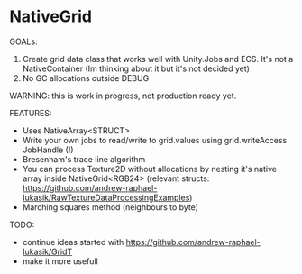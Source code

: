 # NativeGrid
GOALs:
1. Create grid data class that works well with Unity.Jobs and ECS. It's not a NativeContainer (Im thinking about it but it's not decided yet)
2. No GC allocations outside DEBUG

WARNING: this is work in progress, not production ready yet.

FEATURES:
- Uses NativeArray<span><</span>STRUCT<span>></span>
- Write your own jobs to read/write to grid.values using grid.writeAccess JobHandle (!)
- Bresenham's trace line algorithm
- You can process Texture2D without allocations by nesting it's native array inside NativeGrid<span><</span>RGB24<span>></span> (relevant structs: https://github.com/andrew-raphael-lukasik/RawTextureDataProcessingExamples)
- Marching squares method (neighbours to byte)

TODO:
- continue ideas started with https://github.com/andrew-raphael-lukasik/GridT
- make it more usefull
